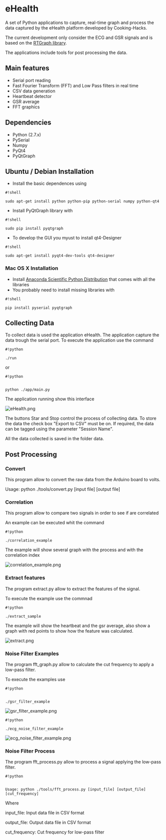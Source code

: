 # eHealth #

A set of Python applications to capture, real-time graph and process the data captured by the eHealth platform developed by Cooking-Hacks.

The current development only consider the ECG and GSR signals and is based on the [RTGraph library](https://github.com/ssepulveda/RTGraph).

The applications include tools for post processing the data.

## Main features ##
* Serial port reading
* Fast Fourier Transform (FFT) and Low Pass filters in real time
* CSV data generation
* Heartbeat detector
* GSR average
* FFT graphics

## Dependencies ##

* Python (2.7.x)
* PySerial
* Numpy
* PyQt4
* PyQtGraph


## Ubuntu / Debian Installation ##

* Install the basic dependences using 

```
#!shell

sudo apt-get install python python-pip python-serial numpy python-qt4
```
* Install PyQtGraph library with

```
#!shell

sudo pip install pyqtgraph
```
* To develop the GUI you myust to install qt4-Designer

```
#!shell

sudo apt-get install pyqt4-dev-tools qt4-designer
```

### Mac OS X Installation ###
* Install [Anaconda Scientific Python Distribution](https://store.continuum.io/cshop/anaconda/) that comes with all the libraries
* You probably need to install missing libraries with

```
#!shell

pip install pyserial pyqtgraph
```
## Collecting Data ##

To collect data is used the application eHealth. The application capture the data trough the serial port. To execute the application use the command


```
#!python

./run
```


or 

```
#!python


python ./app/main.py
```

The application running show this interface

![eHealth.png](https://bitbucket.org/repo/LLq89d/images/2219354141-eHealth.png)

The buttons Star and Stop control the process of collecting data. To store the data the check box "Export to CSV" must be on. If required, the data can be tagged using the parameter "Session Name".

All the data collected is saved in the folder data.

## Post Processing ##

### Convert ###
This program allow to convert the raw data from the Arduino board to volts. 

Usage: python ./tools/convert.py [input file] [output file]

### Correlation ###
This program allow to compare two signals in order to see if are correlated

An example can be executed whit the command


```
#!python

./correlation_example
```

The example will show several graph with the process and with the correlation index

![correlation_example.png](https://bitbucket.org/repo/LLq89d/images/906864467-correlation_example.png)

### Extract features ###

The program extract.py allow to extract the features of the signal.

To execute the example use the commnad


```
#!python

./extract_sample
```

The example will show the heartbeat and the gsr average, also show a graph with red points to show how the feature was calculated.

![extract.png](https://bitbucket.org/repo/LLq89d/images/90539312-extract.png)


### Noise Filter Examples ###

The program fft_graph.py allow to calculate the cut frequency to apply a low-pass filter. 

To execute the examples use

```
#!python


./gsr_filter_example
```

![gsr_filter_example.png](https://bitbucket.org/repo/LLq89d/images/4139244647-gsr_filter_example.png)


```
#!python

./ecg_noise_filter_example
```
![ecg_noise_filter_example.png](https://bitbucket.org/repo/LLq89d/images/3670828227-ecg_noise_filter_example.png)


### Noise Filter Process ###

The program fft_process.py  allow to process a signal applying the low-pass filter. 

```
#!python


Usage: python ./tools/fft_process.py [input_file] [output_file] [cut_frequency]
```


Where

   input_file:    Input data file in CSV format

   output_file:   Output data file in CSV format

   cut_frequency: Cut frequency for low-pass filter